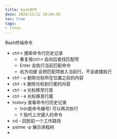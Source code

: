```yaml
---
title: bash技巧
date: 2020/11/12 10:04:55
toc: true
tags:
- linux
---
```



Bash终端命令
<!--more-->
* ctrl-r 搜索命令行历史记录
  * 重复按ctrl-r 会向后查找匹配项
  * Enter 会执行当前匹配命令
  * 右方向键 会把匹配项放入当前行，不会直接执行
* ctrl - u  删除光标所在位置之前的内容
* ctrl - k 删除光标到行尾的内容
* ctrl - a 光标移至行首
* ctrl - e 光标移至行尾
* history 查看命令行历史记录
  * !n(n是命令编号) 可以再次执行
  * !! 指代上次键入的命令
* cd - 回到前一个工作路径
* pstree -p 展示进程树
* 